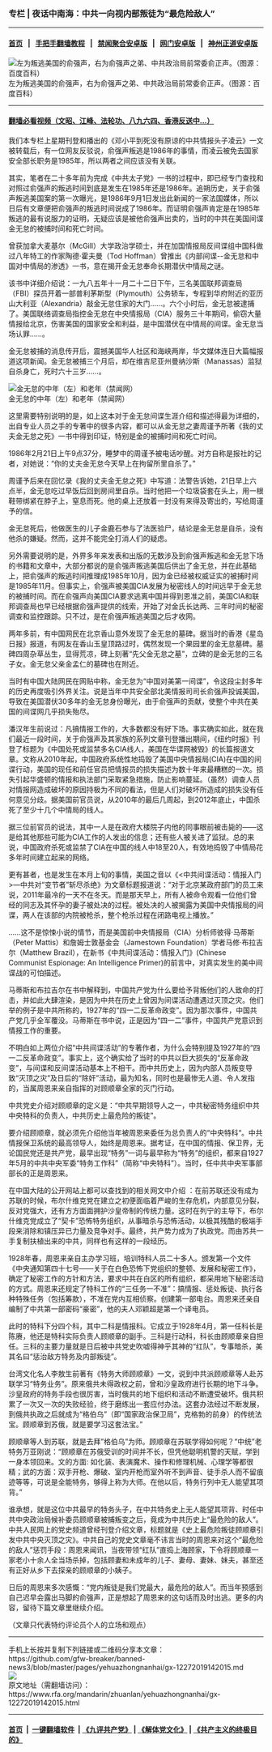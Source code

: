 ### 专栏 | 夜话中南海：中共一向视内部叛徒为“最危险敌人”
------------------------

#### [首页](https://github.com/gfw-breaker/banned-news3/blob/master/README.md) &nbsp;&nbsp;|&nbsp;&nbsp; [手把手翻墙教程](https://github.com/gfw-breaker/guides/wiki) &nbsp;&nbsp;|&nbsp;&nbsp; [禁闻聚合安卓版](https://github.com/gfw-breaker/bn-android) &nbsp;&nbsp;|&nbsp;&nbsp; [网门安卓版](https://github.com/oGate2/oGate) &nbsp;&nbsp;|&nbsp;&nbsp; [神州正道安卓版](https://github.com/SzzdOgate/update) 



<div id="headerimg">
 <img alt="左为叛逃美国的俞强声，右为俞强声之弟、中共政治局前常委俞正声。（图源：百度百科）" src="https://www.rfa.org/mandarin/zhuanlan/yehuazhongnanhai/gx-12272019142015.html/yt1227f.jpg/image" title="左为叛逃美国的俞强声，右为俞强声之弟、中共政治局前常委俞正声。（图源：百度百科）"/>
 <div id="headerimgcontents">
  <div id="headerimgcaption">
   <span>
    左为叛逃美国的俞强声，右为俞强声之弟、中共政治局前常委俞正声。（图源：百度百科）
   </span>
   <!-- zoomattribute -->
  </div>
  <!-- headerimgcaption -->
 </div>
 <!-- headerimagecontents -->
</div>

<hr/>


#### [翻墙必看视频（文昭、江峰、法轮功、八九六四、香港反送中...）](http://167.172.214.107/home.html)

<div id="storytext">
 <div>
  <div class="slot_header">
  </div>
 </div>
 <p>
  我们本专栏上星期刊登和播出的《邓小平到死没有原谅的中共情报头子凌云》一文被转载后，有一位网友反驳说，俞强声叛逃是1986年的事情，而凌云被免去国家安全部长职务是1985年，所以两者之间应该没有关联。
 </p>
 <p>
  其实，笔者在二十多年前为完成《中共太子党》一书的过程中，即已经专门查找和对照过俞强声的叛逃时间到底是发生在1985年还是1986年。追朔历史，关于俞强声叛逃美国案的第一次曝光，是1986年9月1日发出此新闻的一家法国媒体，所以日后有文章便把俞强声的叛逃时间说成了1986年。而证明俞强声肯定是在1985年叛逃的最有说服力的证明，无疑应该是被他俞强声出卖的，当时的中共在美国间谍金无怠的被捕时间和死亡时间。
 </p>
 <p>
  曾获加拿大麦基尔（McGill）大学政治学硕士，并在加国情报局反间谍组中国科做过八年特工的作家陶德·霍夫曼（Tod Hoffman）曾推出《内部间谍--金无怠和中国对中情局的渗透》一书，意在揭开金无怠奉命长期潜伏中情局之谜。
 </p>
 <p>
  该书中详细介绍说：一九八五年十一月二十二日下午，三名美国联邦调查局（FBI）探员开着一部普利茅斯型（Plymouth）公务轿车，专程到华府附近的亚历山大利亚（Alexandria）敲金无怠住家的大门……。六个小时后，金无怠被逮捕了。美国联络调查局指控金无怠在中央情报局（CIA）服务三十年期间，偷窃大量情报给北京，伤害美国的国家安全和利益，是中国潜伏在中情局的间谍。金无怠当场认罪……。
 </p>
 <p>
  金无怠被捕的消息传开后，震撼美国华人社区和海峡两岸，华文媒体连日大篇幅报道这项新闻。金无怠被捕三个月后，却在维吉尼亚州曼纳沙斯（Manassas）监狱自杀身亡，死时六十三岁……。
 </p>
 <p>
  <div class="image-inline captioned" style="width:600px;">
   <div style="width:600px;">
    <img alt="金无怠的中年（左）和老年（禁闻网）" src="https://www.rfa.org/mandarin/zhuanlan/yehuazhongnanhai/gx-12272019142015.html/yt1227e.jpg" title="金无怠的中年（左）和老年（禁闻网）"/>
   </div>
   <div class="image-caption">
    <span style="width:600px;">
     金无怠的中年（左）和老年（禁闻网）
    </span>
    <span class="copyright">
    </span>
   </div>
  </div>
 </p>
 <p>
  这里需要特别说明的是，如上这本对于金无怠间谍生涯介绍和描述得最为详细的，出自专业人员之手的专著中的很多内容，都可以从金无怠之妻周谨予所著《我的丈夫金无怠之死》一书中得到印证，特别是金的被捕时间和死亡时间。
 </p>
 <p>
  1986年2月21日上午9点37分，睡梦中的周谨予被电话吵醒。对方自称是报社的记者，对她说：“你的丈夫金无怠今天早上在拘留所里自杀了。”
 </p>
 <p>
  周谨予后来在回忆录《我的丈夫金无怠之死》中写道：法警告诉她，21日早上六点半，金无怠吃过早饭后回到房间里自杀。当时他把一个垃圾袋套在头上，用一根鞋带绑紧在脖子上，窒息而死。他的桌上还放着一封没有来得及寄出的，写给周谨予的信。
 </p>
 <p>
  金无怠死后，他做医生的儿子金鹿石参与了法医验尸，结论是金无怠是自杀，没有他杀的嫌疑。然而，这并不能完全打消人们的疑虑。
 </p>
 <p>
  另外需要说明的是，外界多年来发表和出版的无数涉及到俞强声叛逃和金无怠下场的书籍和文章中，大部分都说的是俞强声叛逃美国后供出了金无怠，并在此基础上，把俞强声的叛逃时间推理成1985年10月，因为金已经被权威证实的被捕时间是1985年11月。但事实上，俞强声被美国CIA发展为秘密线人的时间远早于金无怠的被捕时间。而在俞强声向美国CIA要求逃离中国并得到恩准之前，美国CIA和联邦调查局也早已经根据俞强声提供的线索，开始了对金氏长达两、三年时间的秘密调查和监控跟踪。只不过，是在俞强声叛逃美国之后才收网。
 </p>
 <p>
  两年多前，有中国网民在北京香山意外发现了金无怠的墓碑。据当时的香港《星岛日报》报道，有网友在香山玉皇顶路过时，偶然发现一个果园里的金无怠墓碑。墓碑四周杂草丛生，显得荒凉，碑上刻著“先父金无怠之墓”，立碑的是金无怠的三名子女。金无怠父亲金孟仁的墓碑也在附近。
 </p>
 <p>
  当时有中国大陆网民在网贴中称，金无怠为“中国对美第一间谍”，令这段尘封多年的历史再度吸引外界关注。说是当年中共安全部北美情报司司长俞强声投诚美国，导致在美国潜伏30多年的金无怠身份曝光，由于俞强声的贡献，使整个中共在美国的间谍网几乎损失殆尽。
 </p>
 <p>
  潘汉年生前说过：凡搞情报工作的，大多数都没有好下场。事实确实如此，就在我们最近一段时间，关于俞强声及其家族的系列文章刊登播出期间，《纽约时报》刊登了标题为《中国处死或监禁多名CIA线人，美国在华谍网被毁》的长篇报道文章。文称从2010年起，中国政府系统性地捣毁了美国中央情报局(CIA)在中国的间谍行动，美国的现任和前任官员把情报员的损失描述为数十年来最糟糕的一次。损失引起华盛顿的情报和执法部门采取紧急措施，防止影响蔓延。（虽然）调查人员对情报网造成破坏的原因持极为不同的看法，但是人们对破坏所造成的损失没有任何意见分歧。据美国前官员说，从2010年的最后几周起，到2012年底止，中国杀死了至少十几个中情局的线人。
 </p>
 <p>
  据三位前官员的说法，其中一人是在政府大楼院子内他的同事眼前被击毙的——这是给其他那些可能为CIA工作的人发出的信息；还有些人被关进了监狱。总的来说，中国政府杀死或监禁了CIA在中国的线人中18至20人，有效地捣毁了中情局花多年时间建立起来的网络。
 </p>
 <p>
  更有甚者，也是发生在本月上旬的事情，美国之音以《&lt;中共间谍活动：情报入门&gt;—中共对“变节者”斩尽杀绝》为文章标题报道说：“对于北京某政府部门的员工来说，2011年最冷的一天不在冬天。而是那天早上，所有人被命令观看一位他们曾经的同志及其怀孕的妻子被处决的过程。被处决的人被揭露为美国中央情报局的间谍，两人在该部的内院被枪杀，整个枪杀过程在闭路电视上播放。”
 </p>
 <p>
  ……这不是惊悚小说的情节，而是美国前中央情报局（CIA）分析师彼得·马蒂斯（Peter Mattis）和詹姆士敦基金会（Jamestown Foundation）学者马修·布拉吉尔（Matthew Brazil），在新书《中共间谍活动：情报入门》(Chinese Communist Espionage: An Intelligence Primer)的前言中，对真实发生的美中间谍战的可怕描述。
 </p>
 <p>
  马蒂斯和布拉吉尔在书中解释到，中国共产党为什么要给予背叛他们的人致命的打击，并如此大肆渲染，是因为中共在历史上曾因为间谍活动遭遇过灭顶之灾。他们举的例子是中共所称的，1927年的“四一二反革命政变”。因为那次事件，中国共产党几乎全军覆没。马蒂斯在书中说，正是因为“四一二”事件，中国共产党意识到情报工作的重要。
 </p>
 <p>
  不明白如上两位介绍“中共间谍活动”的专著作者，为什么会特别提及1927年的“四一二反革命政变”。事实上，这个确实给了当时的中共以巨大损失的“反革命政变”，与间谍和反间谍活动基本上不相干。而中共历史上，因为内部人员叛变导致“灭顶之灾”及日后的“除奸”活动，最为知名，同时也是最惨无人道、令人发指的，当属周恩来亲自指挥的对顾顺章全家的灭门行动。
 </p>
 <p>
  中共党史介绍对顾顺章的定义是：“中共早期领导人之一，中共秘密特务组织中共中央特科的负责人，中共历史上最危险的叛徒”。
 </p>
 <p>
  要介绍顾顺章，就必须先介绍他当年被周恩来委任为总负责人的“中央特科“。中共情报保卫系统的最高领导人，始终是周恩来。据考证，在中国的情报、保卫界，无论国民党还是共产党，最早出现“特务”一词与最早称为“特务”的组织，都来自1927年5月的中共中央军委“特务工作科”（简称“中央特科”）。当时，任中共中央军事部部长的正是周恩来。
 </p>
 <p>
  在中国大陆的公开网站上都可以查找到的相关网文中介绍 ：在前苏联还没有成为苏联的时候，布尔什维克党在建立之初便面临着严峻的生存危机，内部意见分裂，反对党强大，还有方方面面拥护沙皇帝制的传统力量。这时在列宁的主导下，布尔什维克党成立了“契卡”恐怖特务组织，从事暗杀与恐怖活动，以极其残酷的极端手段来消除和镇压异已力量及竞争对手。最终，共产势力成为了执政党。而由苏共一手复制扶植出来的中共，同样也有这样的一段经历。
 </p>
 <p>
  1928年春，周恩来亲自主办学习班，培训特科人员二十多人。颁发第一个文件《中央通知第四十七号——关于在白色恐怖下党组织的整顿、发展和秘密工作》，确定了秘密工作的方针和方法，要求中共在白区的所有组织，都采用地下秘密活动的方式。周恩来还规定了特科工作的“三任务一不准”：搞情报、惩处叛徒、执行各种特殊任务（包括筹款），不准在党内互相侦察。创建第一部电台。周恩来还亲自编制了中共第一部密码“豪密”，他的夫人邓颖超是第一个译电员。
 </p>
 <p>
  此时的特科下分四个科，其中二科是情报科。它成立于1928年4月，第一任科长是陈赓，他还是特科实际负责人顾顺章的副手。三科是行动科，科长由顾顺章亲自担任。三科的主要力量就是日后被中共党史吹嘘得神乎其神的“红队”，专事暗杀，美其名曰“惩治敌方特务及内部叛徒”。
 </p>
 <p>
  台湾文化名人李敖生前著有《特务大师顾顺章》一文，说到中共派顾顺章等人赴苏联学习“特务业务”。原来俄共未得政权之前，曾和沙皇政府进行长期的地下斗争。沙皇政府的特务手段也很厉害，当时俄共的地下组织和活动不断遭受破坏。俄共积累了一次又一次的失败经验，终于磨练出一套应付办法。这套办法经过不断发展，到俄共执政之后就成为“格伯乌”（即“国家政治保卫局”，克格勃的前身）的传统法宝。顾顺章到苏俄，就是要学习这套法宝。”
 </p>
 <p>
  顾顺章等人到苏联，就是去拜”格伯乌”为师。顾顺章在苏联学得如何呢？“中统”老特务万亚刚说：“顾顺章在苏俄受训的时间并不长，但凭他聪明机警的天赋，学到一身本领回来。文的方面: 如化装、表演魔术、操作和修理机械、心理学等都很精；武的方面：双手开枪、爆破、室内开枪而室外听不到声音、徒手杀人而不留痕迹等等，可说是全能特务，够得上称为大师。在他以后，特务行列中无人能望其项背。”
 </p>
 <p>
  谁承想，就是这位中共最早的特务头子，在中共特务史上无人能望其项背、时任中共中央政治局候补委员顾顺章被捕叛变之后，竟成为中共历史上“最危险的敌人”。中共人民网上的党史频道曾经刊登介绍文章，标题就是《史上最危险叛徒顾顺章引发中共中央灭顶之灾》。中共自己的党史文章毫不讳言当时的周恩来对这个“最危险的敌人”惩罚手段：周恩来闻讯，当夜带领“红队”直捣上海顾家，下令将顾顺章一家老小十余人全当场杀掉，包括顾妻和未成年的儿子、妻母、妻妹、妹夫，甚至还有正好从乡下去探亲的顾顺章的小姨子。
 </p>
 <p>
  日后的周恩来多次感慨：“党内叛徒是我们党最大，最危险的敌人”。而当年预感到自己迟早会露出马脚的俞强声，正是想起了周恩来的这句话而及时出逃。更多的内容，留待下篇文章里继续介绍。
 </p>
 <p>
  （文章只代表特约评论员个人的立场和观点）
 </p>
</div>

<hr/>
手机上长按并复制下列链接或二维码分享本文章：<br/>
https://github.com/gfw-breaker/banned-news3/blob/master/pages/yehuazhongnanhai/gx-12272019142015.md <br/>
<a href='https://github.com/gfw-breaker/banned-news3/blob/master/pages/yehuazhongnanhai/gx-12272019142015.md'><img src='https://github.com/gfw-breaker/banned-news3/blob/master/pages/yehuazhongnanhai/gx-12272019142015.md.png'/></a> <br/>
原文地址（需翻墙访问）：https://www.rfa.org/mandarin/zhuanlan/yehuazhongnanhai/gx-12272019142015.html


------------------------
#### [首页](https://github.com/gfw-breaker/banned-news3/blob/master/README.md) &nbsp;|&nbsp; [一键翻墙软件](https://github.com/gfw-breaker/nogfw/blob/master/README.md) &nbsp;| [《九评共产党》](https://github.com/gfw-breaker/9ping.md/blob/master/README.md#九评之一评共产党是什么) | [《解体党文化》](https://github.com/gfw-breaker/jtdwh.md/blob/master/README.md) | [《共产主义的终极目的》](https://github.com/gfw-breaker/gczydzjmd.md/blob/master/README.md)


<img src='http://gfw-breaker.win/banned-news3/pages/yehuazhongnanhai/gx-12272019142015.md' width='0px' height='0px'/>